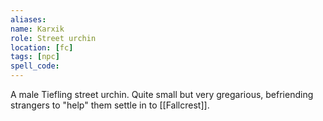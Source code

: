 ```yaml
---
aliases: 
name: Karxik
role: Street urchin
location: [fc]
tags: [npc]
spell_code: 
---
```

A male Tiefling street urchin.  Quite small but very gregarious, befriending strangers to "help" them settle in to [[Fallcrest]].